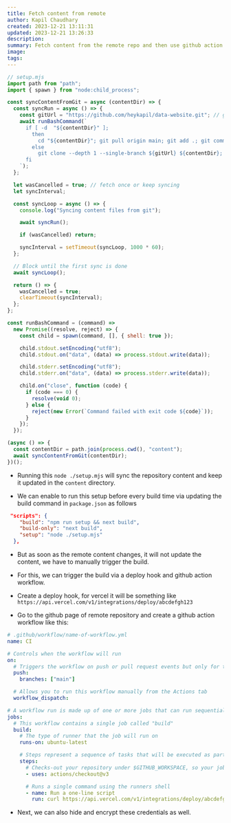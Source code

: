 ```yaml
---
title: Fetch content from remote
author: Kapil Chaudhary
created: 2023-12-21 13:11:31
updated: 2023-12-21 13:26:33
description:
summary: Fetch content from the remote repo and then use github action workflow to trigger a deploy hook for creating build
image:
tags:
---
```


```js
// setup.mjs
import path from "path";
import { spawn } from "node:child_process";

const syncContentFromGit = async (contentDir) => {
  const syncRun = async () => {
    const gitUrl = "https://github.com/heykapil/data-website.git"; // git url
    await runBashCommand(`
      if [ -d  "${contentDir}" ];
        then
          cd "${contentDir}"; git pull origin main; git add .; git commit -a -m 'auto-sync'; git push origin main;
        else
          git clone --depth 1 --single-branch ${gitUrl} ${contentDir};
      fi
    `);
  };

  let wasCancelled = true; // fetch once or keep syncing
  let syncInterval;

  const syncLoop = async () => {
    console.log("Syncing content files from git");

    await syncRun();

    if (wasCancelled) return;

    syncInterval = setTimeout(syncLoop, 1000 * 60);
  };

  // Block until the first sync is done
  await syncLoop();

  return () => {
    wasCancelled = true;
    clearTimeout(syncInterval);
  };
};

const runBashCommand = (command) =>
  new Promise((resolve, reject) => {
    const child = spawn(command, [], { shell: true });

    child.stdout.setEncoding("utf8");
    child.stdout.on("data", (data) => process.stdout.write(data));

    child.stderr.setEncoding("utf8");
    child.stderr.on("data", (data) => process.stderr.write(data));

    child.on("close", function (code) {
      if (code === 0) {
        resolve(void 0);
      } else {
        reject(new Error(`Command failed with exit code ${code}`));
      }
    });
  });

(async () => {
  const contentDir = path.join(process.cwd(), "content");
  await syncContentFromGit(contentDir);
})();
```

- Running this `node ./setup.mjs` will sync the repository content and keep it updated in the `content` directory.

- We can enable to run this setup before every build time via updating the build command in `package.json` as follows

```json
 "scripts": {
    "build": "npm run setup && next build",
    "build-only": "next build",
    "setup": "node ./setup.mjs"
  },
```

- But as soon as the remote content changes, it will not update the content, we have to manually trigger the build.

- For this, we can trigger the build via a deploy hook and github action workflow.

- Create a deploy hook, for vercel it will be something like `https://api.vercel.com/v1/integrations/deploy/abcdefgh123`

- Go to the github page of remote repository and create a github action workflow like this:

```yml
# .github/workflow/name-of-workflow.yml
name: CI

# Controls when the workflow will run
on:
  # Triggers the workflow on push or pull request events but only for the "main" branch
  push:
    branches: ["main"]

  # Allows you to run this workflow manually from the Actions tab
  workflow_dispatch:

# A workflow run is made up of one or more jobs that can run sequentially or in parallel
jobs:
  # This workflow contains a single job called "build"
  build:
    # The type of runner that the job will run on
    runs-on: ubuntu-latest

    # Steps represent a sequence of tasks that will be executed as part of the job
    steps:
      # Checks-out your repository under $GITHUB_WORKSPACE, so your job can access it
      - uses: actions/checkout@v3

      # Runs a single command using the runners shell
      - name: Run a one-line script
        run: curl https://api.vercel.com/v1/integrations/deploy/abcdefgh123
```

- Next, we can also hide and encrypt these credentials as well.
